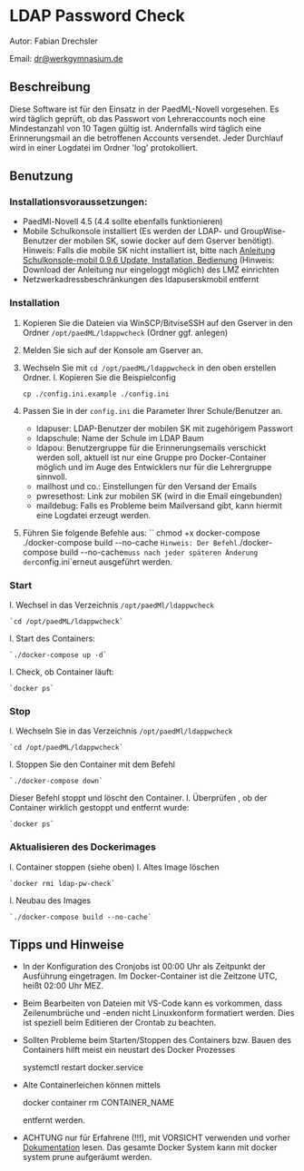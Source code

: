 # LDAP Password Check

Autor: Fabian Drechsler

Email: [dr@werkgymnasium.de](mailto:dr@werkgymnasium.de)

## Beschreibung
Diese Software ist für den Einsatz in der PaedML-Novell vorgesehen.
Es wird täglich geprüft, ob das Passwort von Lehreraccounts noch eine Mindestanzahl von 10 Tagen gültig ist.
Andernfalls wird täglich eine Erinnerungsmail an die betroffenen Accounts versendet.
Jeder Durchlauf wird in einer Logdatei im Ordner 'log' protokolliert.

## Benutzung
### Installationsvoraussetzungen:
* PaedMl-Novell 4.5 (4.4 sollte ebenfalls funktionieren)
* Mobile Schulkonsole installiert (Es werden der LDAP- und GroupWise-Benutzer der mobilen SK, sowie docker auf dem Gserver benötigt).
Hinweis: Falls die mobile SK nicht installiert ist, bitte nach [Anleitung Schulkonsole-mobil 0.9.6 Update, Installation, Bedienung](https://www.lmz-bw.de/netzwerkloesung/produkte-paedml/paedml-novell/downloads) (Hinweis: Download der Anleitung nur eingeloggt möglich) des LMZ einrichten 
* Netzwerkadressbeschränkungen des ldapuserskmobil entfernt

### Installation
1. Kopieren Sie die Dateien via WinSCP/BitviseSSH auf den Gserver in den Ordner `/opt/paedML/ldappwcheck` (Ordner ggf. anlegen)
1. Melden Sie sich auf der Konsole am Gserver an.
1. Wechseln Sie mit `cd /opt/paedML/ldappwcheck` in den oben erstellen Ordner.
l. Kopieren Sie die Beispielconfig

    `cp ./config.ini.example ./config.ini`

1. Passen Sie in der `config.ini` die Parameter Ihrer Schule/Benutzer an.
    * ldapuser: LDAP-Benutzer der mobilen SK mit zugehörigem Passwort
    * ldapschule: Name der Schule im LDAP Baum
    * ldapou: Benutzergruppe für die Erinnerungsemails verschickt werden soll, aktuell ist nur eine Gruppe pro Docker-Container möglich und im Auge des Entwicklers nur für die Lehrergruppe sinnvoll.
    * mailhost und co.: Einstellungen für den Versand der Emails
    * pwresethost: Link zur mobilen SK (wird in die Email eingebunden)
    * maildebug: Falls es Probleme beim Mailversand gibt, kann hiermit eine Logdatei erzeugt werden.

1. Führen Sie folgende Befehle aus:
    ``
    chmod +x docker-compose
    ./docker-compose build --no-cache
    `
Hinweis: Der Befehl `./docker-compose build --no-cache` muss nach jeder späteren Änderung der `config.ini`erneut ausgeführt werden.

### Start
l. Wechsel in das Verzeichnis `/opt/paedMl/ldappwcheck`

    `cd /opt/paedML/ldappwcheck`

l. Start des Containers:

    `./docker-compose up -d`

l. Check, ob Container läuft:

    `docker ps`


### Stop 
l. Wechseln Sie in das Verzeichnis `/opt/paedMl/ldappwcheck `

    `cd /opt/paedML/ldappwcheck`

l. Stoppen Sie den Container mit dem Befehl

    `./docker-compose down`

Dieser Befehl stoppt und löscht den Container. 
l. Überprüfen , ob der Container wirklich gestoppt und entfernt wurde:

    `docker ps`
    
### Aktualisieren des Dockerimages
l. Container stoppen (siehe oben)
l. Altes Image löschen

    `docker rmi ldap-pw-check`

l. Neubau des Images 

    `./docker-compose build --no-cache`


## Tipps und Hinweise
- In der Konfiguration des Cronjobs ist 00:00 Uhr als Zeitpunkt der Ausführung eingetragen. Im Docker-Container ist die Zeitzone UTC, heißt 02:00 Uhr MEZ.
- Beim Bearbeiten von Dateien mit VS-Code kann es vorkommen, dass Zeilenumbrüche und -enden nicht Linuxkonform formatiert werden. Dies ist speziell beim Editieren der Crontab zu beachten.
- Sollten Probleme beim Starten/Stoppen des Containers bzw. Bauen des Containers hilft meist ein neustart des Docker Prozesses

    systemctl restart docker.service

- Alte Containerleichen können mittels 

    docker container rm CONTAINER_NAME

  entfernt werden.

- ACHTUNG nur für Erfahrene (!!!), mit VORSICHT verwenden und vorher [Dokumentation](https://docs.docker.com/reference/cli/docker/system/prune/) lesen. Das gesamte Docker System kann mit 
    docker system prune
  aufgeräumt werden.